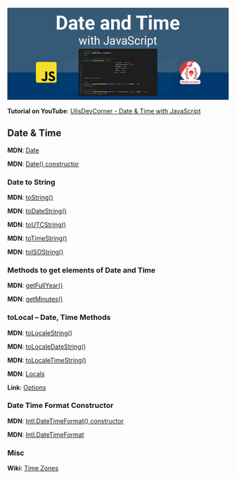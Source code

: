 ![Webpack 5 Templating with EJS and multiple HTML Pages!](/readme/img/date-and-time-with-javascript.jpg)

**Tutorial on YouTube**: [UlisDevCorner - Date & Time with JavaScript](https://youtu.be/MjNB4YmwjH4)

## Date & Time
**MDN**: [Date](https://developer.mozilla.org/en-US/docs/Web/JavaScript/Reference/Global_Objects/Date)

**MDN**: [Date() constructor](https://developer.mozilla.org/en-US/docs/Web/JavaScript/Reference/Global_Objects/Date/Date)

### Date to String

**MDN**: [toString()](https://developer.mozilla.org/en-US/docs/Web/JavaScript/Reference/Global_Objects/Date/toString)

**MDN**: [toDateString()](https://developer.mozilla.org/en-US/docs/Web/JavaScript/Reference/Global_Objects/Date/toDateString)

**MDN**: [toUTCString()](https://developer.mozilla.org/en-US/docs/Web/JavaScript/Reference/Global_Objects/Date/toUTCString)

**MDN**: [toTimeString()](https://developer.mozilla.org/en-US/docs/Web/JavaScript/Reference/Global_Objects/Date/toTimeString)

**MDN**: [toISOString()](https://developer.mozilla.org/en-US/docs/Web/JavaScript/Reference/Global_Objects/Date/toISOString)

### Methods to get elements of Date and Time

**MDN**: [getFullYear()](https://developer.mozilla.org/en-US/docs/Web/JavaScript/Reference/Global_Objects/Date/getFullYear)

**MDN**: [getMinutes()](https://developer.mozilla.org/en-US/docs/Web/JavaScript/Reference/Global_Objects/Date/getMinutes)

### toLocal  –  Date, Time Methods

**MDN**: [toLocaleString()](https://developer.mozilla.org/en-US/docs/Web/JavaScript/Reference/Global_Objects/Date/toLocaleString)

**MDN**: [toLocaleDateString()](https://developer.mozilla.org/en-US/docs/Web/JavaScript/Reference/Global_Objects/Date/toLocaleDateString)

**MDN**: [toLocaleTimeString()](https://developer.mozilla.org/en-US/docs/Web/JavaScript/Reference/Global_Objects/Date/toTimeString)

**MDN**: [Locals](https://unicode-org.github.io/cldr-staging/charts/latest/supplemental/language_territory_information.html)

**Link**: [Options](https://developer.mozilla.org/en-US/docs/Web/JavaScript/Reference/Global_Objects/Intl/DateTimeFormat/DateTimeFormat#options)

### Date Time Format Constructor

**MDN**: [Intl.DateTimeFormat() constructor](https://developer.mozilla.org/en-US/docs/Web/JavaScript/Reference/Global_Objects/Intl/DateTimeFormat/DateTimeFormat)

**MDN**: [Intl.DateTimeFormat](https://developer.mozilla.org/en-US/docs/Web/JavaScript/Reference/Global_Objects/Intl/DateTimeFormat)

### Misc

**Wiki**: [Time Zones](https://en.wikipedia.org/wiki/List_of_tz_database_time_zones)